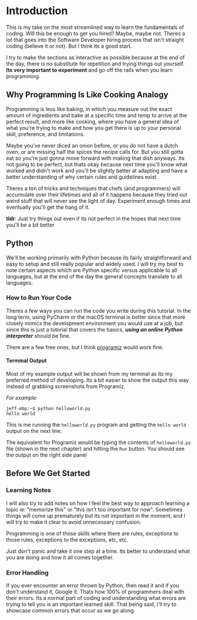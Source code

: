# Introduction
This is my take on the most streamlined way to learn the fundamentals of coding. Will this be enough to get you hired? Maybe, maybe not. Theres a lot that goes into the Software Developer hiring process that isn't straight coding (believe it or not). But I think its a good start.

I try to make the sections as interactive as possible because at the end of the day, there is no substitute for repetition and trying things out yourself. **Its very important to experiment** and go off the rails when you learn programming. 

## Why Programming Is Like Cooking Analogy
Programming is less like baking, in which you measure out the exact amount of ingredients and bake at a specific time and temp to arrive at the perfect result, and more like cooking, where you have a general idea of what you're trying to make and how you get there is up to your personal skill, preference, and limitations. 

Maybe you've never diced an onion before, or you do not have a dutch oven, or are missing half the spices the recipe calls for. But you still gotta eat so you're just gonna move forward with making that dish anyways. Its not going to be perfect, but thats okay because next time you'll know what worked and didn't work and you'll be slightly better at adapting and have a better understanding of why certain rules and guidelines exist.

Theres a ton of tricks and techniques that chefs (and programmers) will accumulate over their lifetimes and all of it happens because they tried out weird stuff that will never see the light of day. Experiment enough times and eventually you'll get the hang of it.

**tldr**: Just try things out even if its not perfect in the hopes that next time you'll be a bit better

## Python
We'll be working primarily with Python because its fairly straightforward and easy to setup and still really popular and widely used. I will try my best to note certain aspects which are Python specific versus applicable to all languages, but at the end of the day the general concepts translate to all languages.

### How to Run Your Code
Theres a few ways you can run the code you write during this tutorial. In the long term, using PyCharm or the macOS terminal is better since that more closely mimics the development environment you would use at a job, but since this is just a tutorial that covers the basics, ***using an online Python interpreter*** should be fine.

There are a few free ones, but I think [programiz](https://www.programiz.com/python-programming/online-compiler/) would work fine.

#### Terminal Output
Most of my example output will be shown from my terminal as its my preferred method of developing. Its a bit easier to show the output this way instead of grabbing screenshots from Programiz.

*For example:*
```
jeff-mbp:~$ python helloworld.py
hello world
```
This is me running the `helloworld.py` program and getting the `hello world` output on the next line.

The equivalent for Programiz would be typing the contents of `helloworld.py` file (shown in the next chapter) and hitting the `Run` button. You should see the output on the right side panel

## Before We Get Started

### Learning Notes
I will also try to add notes on how I feel the best way to approach learning a topic ie: "memorize this" or "this isn't too important for now". Sometimes things will come up prematurely but its not important in the moment, and I will try to make it clear to avoid unnecessary confusion.

Programming is one of those skills where there are rules, exceptions to those rules, exceptions to the exceptions, etc, etc.

Just don't panic and take it one step at a time. Its better to understand what you are doing and how it all comes together.

### Error Handling
If you ever encounter an error thrown by Python, then read it and if you don't understand it, Google it. Thats how 100% of programmers deal with their errors. Its a normal part of coding and understanding what errors are trying to tell you is an important learned skill. That being said, I'll try to showcase common errors that occur as we go along.
